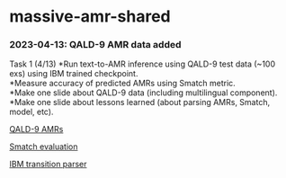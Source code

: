 # massive-amr-shared

### 2023-04-13: QALD-9 AMR data added

Task 1 (4/13)
  *Run text-to-AMR inference using QALD-9 test data (~100 exs) using IBM trained checkpoint.  
  *Measure accuracy of predicted AMRs using Smatch metric.  
  *Make one slide about QALD-9 data (including multilingual component).  
  *Make one slide about lessons learned (about parsing AMRs, Smatch, model, etc).  

[QALD-9 AMRs](https://github.com/IBM/AMR-annotations, "QALD-9 train/test")

[Smatch evaluation](https://github.com/snowblink14/smatch, "evaluation metric")

[IBM transition parser](https://github.com/IBM/transition-amr-parser, "AMR parser")